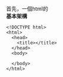 首先，一個html的<br />
**基本架構**
```
<!DOCTYPE html>
<html>
  <head>
    <title></title>
  </head>
  <body>
    
  </body>
</html>
```
